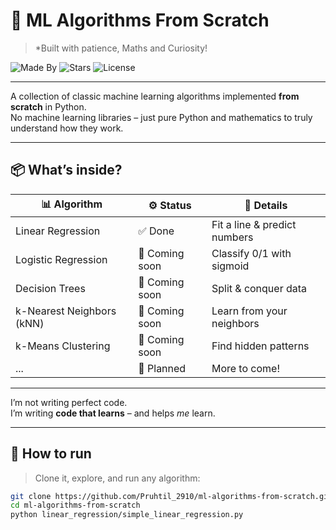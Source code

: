# 🚀 ML Algorithms From Scratch  
> *Built with patience, Maths and Curiosity!


![Made By](https://img.shields.io/badge/Made%20By-Pruthil-blueviolet?style=flat-square)
![Stars](https://img.shields.io/github/stars/Pruthil-2910/ML-Algos-From-Scratch?style=social)
![License](https://img.shields.io/github/license/Pruthil-2910/ML-Algos-From-Scratch?color=brightgreen)

---

A collection of classic machine learning algorithms implemented **from scratch** in Python.  
No machine learning libraries – just pure Python and mathematics to truly understand how they work.

---

## 📦 **What’s inside?**
| 📊 Algorithm                | ⚙️ Status        | 📄 Details                    |
|---------------------------|----------------|------------------------------|
| Linear Regression         | ✅ Done         | Fit a line & predict numbers |
| Logistic Regression      | 🔧 Coming soon | Classify 0/1 with sigmoid    |
| Decision Trees           | 🔧 Coming soon | Split & conquer data        |
| k-Nearest Neighbors (kNN)| 🔧 Coming soon | Learn from your neighbors   |
| k-Means Clustering       | 🔧 Coming soon | Find hidden patterns        |
| ...                      | 🧪 Planned      | More to come!               |

---

I’m not writing perfect code.  
I’m writing **code that learns** – and helps *me* learn.

---

## 🧰 **How to run**
> Clone it, explore, and run any algorithm:

```bash
git clone https://github.com/Pruhtil_2910/ml-algorithms-from-scratch.git
cd ml-algorithms-from-scratch
python linear_regression/simple_linear_regression.py
